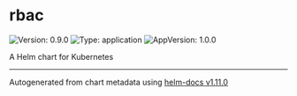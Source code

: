 # rbac

![Version: 0.9.0](https://img.shields.io/badge/Version-0.9.0-informational?style=flat-square) ![Type: application](https://img.shields.io/badge/Type-application-informational?style=flat-square) ![AppVersion: 1.0.0](https://img.shields.io/badge/AppVersion-1.0.0-informational?style=flat-square)

A Helm chart for Kubernetes

----------------------------------------------
Autogenerated from chart metadata using [helm-docs v1.11.0](https://github.com/norwoodj/helm-docs/releases/v1.11.0)
